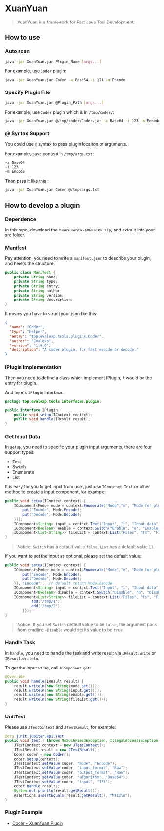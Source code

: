 # XuanYuan

> XuanYuan is a framework for Fast Java Tool Development.

## How to use

### Auto scan

```bash
java -jar XuanYuan.jar Plugin_Name [args...]
```

For example, use `Coder` plugin:

```bash
java -jar XuanYuan.jar Coder -a Base64 -i 123 -m Encode
```

### Specify Plugin File

```bash
java -jar XuanYuan.jar @Plugin_Path [args...]
```

For example, use `Coder` plugin which is in `/tmp/coder/`:

```bash
java -jar XuanYuan.jar @/tmp/coder/Coder.jar -a Base64 -i 123 -m Encode
```

### @ Syntax Support

You could use `@` syntax to pass plugin locaiton or arguments.

For example, save content in `/tmp/args.txt`:

```txt
-a Base64
-i 123
-m Encode
```

Then pass it like this :

```bash
java -jar XuanYuan.jar Coder @/tmp/args.txt
```

## How to develop a plugin

### Dependence
In this repo, download the `XuanYuanSDK-$VERSION.zip`, and extra it into your src folder.

### Manifest

Pay attention, you need to write a `manifest.json` to describe your plugin, and here's the structure:

```java
public class Manifest {
    private String name;
    private String type;
    private String entry;
    private String author;
    private String version;
    private String description;
}
```

It means you have to struct your json like this:

```json
{
  "name": "Coder",
  "type": "helper",
  "entry": "top.evalexp.tools.plugins.Coder",
  "author": "Evalexp",
  "version": "1.0.0",
  "description": "A coder plugin, for fast encode or decode."
}
```

### IPlugin Implementation

Then you need to define a class which implement IPlugin, it would be the entry for plugin.

And here's `IPlugin` interface:

```java
package top.evalexp.tools.interfaces.plugin;

public interface IPlugin {
    public void setup(IContext context);
    public void handle(IResult result);
}
```

### Get Input Data

In `setup`, you need to specific your plugin input arguments, there are four support types:

* Text
* Switch
* Enumerate
* List

It is easy for you to get input from user, just use `IContenxt.Text` or other method to create a input component, for example:

```java
public void setup(IContext context) {
    IComponent<Mode> mode = context.Enumerate("Mode","m", "Mode for plugin", new HashMap<>() {{
        put("Encode", Mode.Encode);
        put("Decode", Mode.Decode);
    }});
    IComponent<String> input = context.Text("Input", "i", "Input data");
    IComponent<Boolean> enable = context.Switch("Enable", "e", "Enable debug");
    IComponent<List<String>> fileList = context.List("Files", "fs", "File List");
}
```

> Notice: `Switch` has a default value `false`, `List` has a default value `[]`.

If you want to set the input as optional, please set the default value:

```java
public void setup(IContext context) {
    IComponent<Mode> mode = context.Enumerate("Mode","m", "Mode for plugin", new HashMap<>() {{
        put("Encode", Mode.Encode);
        put("Decode", Mode.Decode);
    }}, "Encode");  // default return Mode.Encode
    IComponent<String> input = context.Text("Input", "i", "Input data", "TestData");
    IComponent<Boolean> disable = context.Switch("Disable", "d", "Disable debug", false);
    IComponent<List<String>> fileList = context.List("Files", "fs", "File List", new ArrayList<>(){{
            add("/tmp/1");
            add("/tmp/2");
        }});
}
```

> Notice: If you set `Switch` default value to be `false`, the argument pass from cmdline `-Disable` would set its value to be `true`

### Handle Task

In `handle`, you need to handle the task and write result via `IResult.write` or `IResult.writeln`.

To get the input value, call `IComponent.get`:

```java
@Override
public void handle(IResult result) {
    result.writeln(new String(mode.get()));
    result.writeln(new String(input.get()));
    result.writeln(new String(enable.get()));
    result.writeln(new String(fileList.get()));
}
```

### UnitTest

Please use `JTestContext` and `JTestResult`, for example:

```java
@org.junit.jupiter.api.Test
public void test() throws NoSuchFieldException, IllegalAccessException {
    JTestContext context = new JTestContext();
    JTestResult result = new JTestResult();
    Coder coder = new Coder();
    coder.setup(context);
    JTestContext.setValue(coder, "mode", "Encode");
    JTestContext.setValue(coder, "input_format", "Raw");
    JTestContext.setValue(coder, "output_format", "Raw");
    JTestContext.setValue(coder, "algorithm", "Base64");
    JTestContext.setValue(coder, "input", "123");
    coder.handle(result);
    System.out.println(result.getResult());
    Assertions.assertEquals(result.getResult(), "MTIz\n");
}
```

### Plugin Example

* [Coder - XuanYuan Plugin](https://github.com/evalexp/Coder-XuanYuanPlugin)